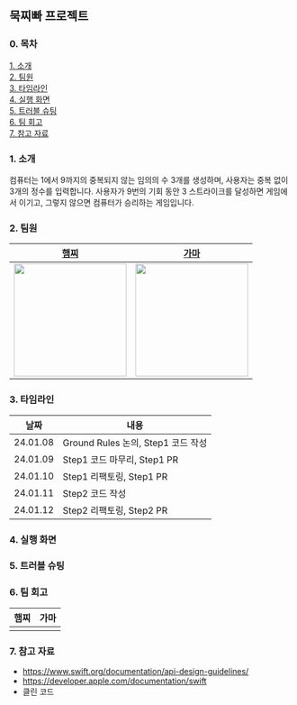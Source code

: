 ## 묵찌빠 프로젝트

### 0. 목차
[1. 소개](#1-소개)  
[2. 팀원](#2-팀원)  
[3. 타임라인](#3-타임라인)  
[4. 실행 화면](#4-실행-화면)  
[5. 트러블 슈팅](#5-트러블-슈팅)  
[6. 팀 회고](#6-팀-회고)  
[7. 참고 자료](#7-참고-자료)  

### 1. 소개
컴퓨터는 1에서 9까지의 중복되지 않는 임의의 수 3개를 생성하며, 사용자는 중복 없이 3개의 정수를 입력합니다. 사용자가 9번의 기회 동안 3 스트라이크를 달성하면 게임에서 이기고, 그렇지 않으면 컴퓨터가 승리하는 게임입니다.

### 2. 팀원
| [햄찌](https://github.com/kkomgi) | [가마](https://github.com/forseaest) |
| --- | --- |
| <img src="https://avatars.githubusercontent.com/u/65929788?v=4" width="200"> | <img src="https://avatars.githubusercontent.com/u/96014314?v=4" width="200"> |

### 3. 타임라인
| 날짜 | 내용 |
| --- | --- |
| 24.01.08 | Ground Rules 논의, Step1 코드 작성 |
| 24.01.09 | Step1 코드 마무리, Step1 PR |
| 24.01.10 | Step1 리팩토링, Step1 PR |
| 24.01.11 | Step2 코드 작성 |
| 24.01.12 | Step2 리팩토링, Step2 PR |

### 4. 실행 화면


### 5. 트러블 슈팅


### 6. 팀 회고
| 햄찌 | 가마 |
| --- | --- |
|   |   |

### 7. 참고 자료
- https://www.swift.org/documentation/api-design-guidelines/
- https://developer.apple.com/documentation/swift
- 클린 코드
